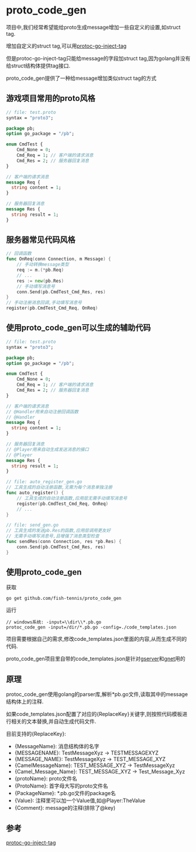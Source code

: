 # proto_code_gen
项目中,我们经常希望能给proto生成message增加一些自定义的设置,如struct tag.

增加自定义的struct tag,可以用[protoc-go-inject-tag](https://github.com/favadi/protoc-go-inject-tag)

但是protoc-go-inject-tag只能给message的字段加struct tag,因为golang并没有给struct结构体提供tag接口.

proto_code_gen提供了一种给message增加类似struct tag的方式

## 游戏项目常用的proto风格
```proto
// file: test.proto
syntax = "proto3";

package pb;
option go_package = "/pb";

enum CmdTest {
    Cmd_None = 0;
    Cmd_Req = 1; // 客户端的请求消息
    Cmd_Res = 2; // 服务器回复消息
}

// 客户端的请求消息
message Req {
  string content = 1;
}

// 服务器回复消息
message Res {
  string result = 1;
}
```

## 服务器常见代码风格
```go
// 回调函数
func OnReq(conn Connection, m Message) {
	// 手动转换message类型
	req := m.(*pb.Req)
	// ...
	res := new(pb.Res)
	// 手动填写消息号
	conn.Send(pb.CmdTest_Cmd_Res, res)
}
// 手动注册消息回调,手动填写消息号
register(pb.CmdTest_Cmd_Req, OnReq)
```

## 使用proto_code_gen可以生成的辅助代码
```proto
// file: test.proto
syntax = "proto3";

package pb;
option go_package = "/pb";

enum CmdTest {
    Cmd_None = 0;
    Cmd_Req = 1; // 客户端的请求消息
	Cmd_Res = 2; // 服务器回复消息
}

// 客户端的请求消息
// @Handler用来自动注册回调函数
// @Handler
message Req {
  string content = 1;
}

// 服务器回复消息
// @Player用来自动生成发送消息的接口
// @Player
message Res {
  string result = 1;
}
```
```go
// file: auto_register_gen.go
// 工具生成的自动注册函数,无需为每个消息单独注册
func auto_register() {
	// 工具生成的自动注册函数,应用层无需手动填写消息号
    register(pb.CmdTest_Cmd_Req, OnReq)
    // ...
}
```
```go
// file: send_gen.go
// 工具生成的发送pb.Res的函数,应用层调用更友好
// 无需手动填写消息号,且增强了消息类型检查
func sendRes(conn Connection, res *pb.Res) {
    conn.Send(pb.CmdTest_Cmd_Res, res)
}
```

## 使用proto_code_gen
获取
```console
go get github.com/fish-tennis/proto_code_gen
```
运行
```console
// windows系统: -input=\\dir\\*.pb.go
protoc_code_gen -input=/dir/*.pb.go -config=./code_templates.json
```
项目需要根据自己的需求,修改code_templates.json里面的内容,从而生成不同的代码.

proto_code_gen项目里自带的code_templates.json是针对[gserver](https://github.com/fish-tennis/gserver)和[gnet](https://github.com/fish-tennis/gnet)用的

## 原理
protoc_code_gen使用golang的parser库,解析*pb.go文件,读取其中的message结构体上的注释.

如果code_templates.json配置了对应的{ReplaceKey}关键字,则按照代码模板进行相关的文本替换,并自动生成代码文件.

目前支持的{ReplaceKey}:
- {MessageName}: 消息结构体的名字
- {MESSAGENAME}: TestMessageXyz -> TESTMESSAGEXYZ
- {MESSAGE_NAME}: TestMessageXyz -> TEST_MESSAGE_XYZ
- {CamelMessageName}: TEST_MESSAGE_XYZ -> TestMessageXyz
- {Camel_Message_Name}: TEST_MESSAGE_XYZ -> Test_Message_Xyz
- {protoName}: proto文件名
- {ProtoName}: 首字母大写的proto文件名
- {PackageName}: *.pb.go文件的package名
- {Value}: 注释里可以加一个Value值,如@Player:TheValue
- {Comment}: message的注释(排除了@key)

## 参考
[protoc-go-inject-tag](https://github.com/favadi/protoc-go-inject-tag)
